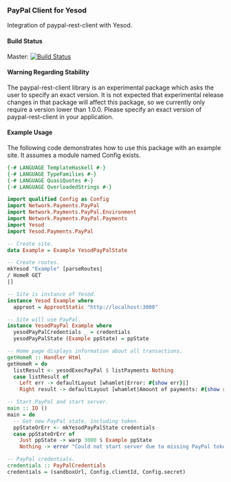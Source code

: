### PayPal Client for Yesod ###

Integration of paypal-rest-client with Yesod.

#### Build Status
Master: [![Build Status](https://travis-ci.org/meoblast001/yesod-paypal-rest.svg?branch=master)](https://travis-ci.org/meoblast001/yesod-paypal-rest)

#### Warning Regarding Stability

The paypal-rest-client library is an experimental package which asks the user to
specify an exact version. It is not expected that experimental release changes
in that package will affect this package, so we currently only require a version
lower than 1.0.0. Please specify an exact version of paypal-rest-client in your
application.

#### Example Usage

The following code demonstrates how to use this package with an example site. It
assumes a module named Config exists.

```haskell
{-# LANGUAGE TemplateHaskell #-}
{-# LANGUAGE TypeFamilies #-}
{-# LANGUAGE QuasiQuotes #-}
{-# LANGUAGE OverloadedStrings #-}

import qualified Config as Config
import Network.Payments.PayPal
import Network.Payments.PayPal.Environment
import Network.Payments.PayPal.Payments
import Yesod
import Yesod.Payments.PayPal

-- Create site.
data Example = Example YesodPayPalState

-- Create routes.
mkYesod "Example" [parseRoutes|
/ HomeR GET
|]

-- Site is instance of Yesod.
instance Yesod Example where
  approot = ApprootStatic "http://localhost:3000"

-- Site will use PayPal.
instance YesodPayPal Example where
  yesodPayPalCredentials _ = credentials
  yesodPayPalState (Example ppState) = ppState

-- Home page displays information about all transactions.
getHomeR :: Handler Html
getHomeR = do
  listResult <- yesodExecPayPal $ listPayments Nothing
  case listResult of
    Left err -> defaultLayout [whamlet|Error: #{show err}|]
    Right result -> defaultLayout [whamlet|Amount of payments: #{show result}|]

-- Start PayPal and start server.
main :: IO ()
main = do
  -- Get new PayPal state, including token.
  ppStateOrErr <- mkYesodPayPalState credentials
  case ppStateOrErr of
    Just ppState -> warp 3000 $ Example ppState
    Nothing -> error "Could not start server due to missing PayPal token."

-- PayPal credentials.
credentials :: PayPalCredentials
credentials = (sandboxUrl, Config.clientId, Config.secret)
```
